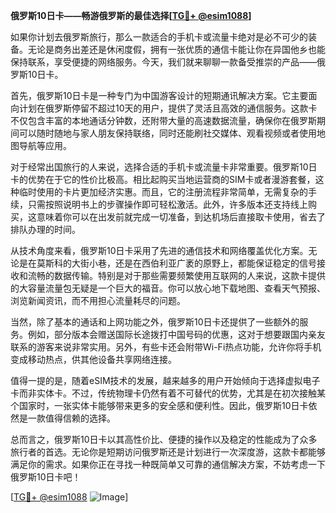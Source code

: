 **俄罗斯10日卡——畅游俄罗斯的最佳选择[[TG💪+ @esim1088](https://t.me/s/esim1088)]**

如果你计划去俄罗斯旅行，那么一款适合的手机卡或流量卡绝对是必不可少的装备。无论是商务出差还是休闲度假，拥有一张优质的通信卡能让你在异国他乡也能保持联系，享受便捷的网络服务。今天，我们就来聊聊一款备受推崇的产品——俄罗斯10日卡。

首先，俄罗斯10日卡是一种专门为中国游客设计的短期通讯解决方案。它主要面向计划在俄罗斯停留不超过10天的用户，提供了灵活且高效的通信服务。这款卡不仅包含丰富的本地通话分钟数，还附带大量的高速数据流量，确保你在俄罗斯期间可以随时随地与家人朋友保持联络，同时还能刷社交媒体、观看视频或者使用地图导航等应用。

对于经常出国旅行的人来说，选择合适的手机卡或流量卡非常重要。俄罗斯10日卡的优势在于它的性价比极高。相比起购买当地运营商的SIM卡或者漫游套餐，这种临时使用的卡片更加经济实惠。而且，它的注册流程非常简单，无需复杂的手续，只需按照说明书上的步骤操作即可轻松激活。此外，许多版本还支持线上购买，这意味着你可以在出发前就完成一切准备，到达机场后直接取卡使用，省去了排队办理的时间。

从技术角度来看，俄罗斯10日卡采用了先进的通信技术和网络覆盖优化方案。无论是在莫斯科的大街小巷，还是在西伯利亚广袤的原野上，都能保证稳定的信号接收和流畅的数据传输。特别是对于那些需要频繁使用互联网的人来说，这款卡提供的大容量流量包无疑是一个巨大的福音。你可以放心地下载地图、查看天气预报、浏览新闻资讯，而不用担心流量耗尽的问题。

当然，除了基本的通话和上网功能之外，俄罗斯10日卡还提供了一些额外的服务。例如，部分版本会赠送国际长途拨打中国号码的优惠，这对于想要跟国内亲友联系的游客来说非常实用。另外，有些卡还会附带Wi-Fi热点功能，允许你将手机变成移动热点，供其他设备共享网络连接。

值得一提的是，随着eSIM技术的发展，越来越多的用户开始倾向于选择虚拟电子卡而非实体卡。不过，传统物理卡仍然有着不可替代的优势，尤其是在初次接触某个国家时，一张实体卡能够带来更多的安全感和便利性。因此，俄罗斯10日卡依然是一款值得信赖的选择。

总而言之，俄罗斯10日卡以其高性价比、便捷的操作以及稳定的性能成为了众多旅行者的首选。无论你是短期访问俄罗斯还是计划进行一次深度游，这款卡都能够满足你的需求。如果你正在寻找一种既简单又可靠的通信解决方案，不妨考虑一下俄罗斯10日卡吧！

[[TG💪+ @esim1088](https://t.me/s/esim1088) ![Image](https://i.postimg.cc/4NQfJmqS/Snipaste-2025-05-13-00-14-12.png)]